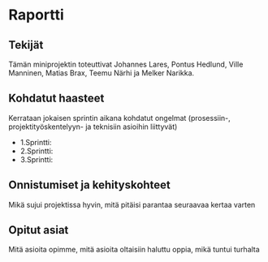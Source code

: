 # Raportti

## Tekijät

Tämän miniprojektin toteuttivat Johannes Lares, Pontus Hedlund, Ville Manninen, Matias Brax, Teemu Närhi ja Melker Narikka. 

##   Kohdatut haasteet 

Kerrataan jokaisen sprintin aikana kohdatut ongelmat (prosessiin-, projektityöskentelyyn- ja teknisiin asioihin liittyvät)

-   1.Sprintti:
-   2.Sprintti:
-   3.Sprintti:

##  Onnistumiset ja kehityskohteet

Mikä sujui projektissa hyvin, mitä pitäisi parantaa seuraavaa kertaa varten

##  Opitut asiat

Mitä asioita opimme, mitä asioita oltaisiin haluttu oppia, mikä tuntui turhalta